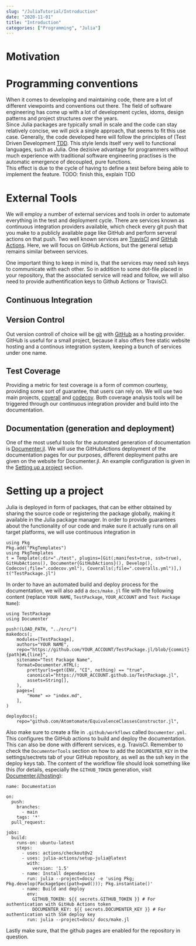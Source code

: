 ```yaml
---
slug: "/JuliaTutorial/Introduction"
date: "2020-11-01"
title: "Introduction"
categories: ["Programming", "Julia"]
---
```


# Motivation

# Programming conventions

When it comes to developing and maintaining code, there are a lot of different viewpoints and conventions out there.
The field of software engineering has come up with a lot of development cycles, idoms, design patterns and project structures over the years.\
Since Julia packages are typically small in scale and the code can stay relatively concise, we will pick a single approach, that seems to fit this use case.
Generally, the code developed here will follow the principles of (Test Driven Development [TDD](https://en.wikipedia.org/wiki/Test-driven_development).
This style lends itself very well to functional languages, such as Julia.
One dezisive advantage for programmers without much experience with traditional software engineering practises is the automatic emergence of decoupled, pure functions.\
This effect is due to the cycle of having to define a test before being able to implement the feature.
TODO: finish this, explain TDD

# External Tools

We will employ a number of external services and tools in order to automate everything in the test and deployment cycle.
There are services known as continuous integration providers available, which check every git push that you make to a publicly available page like GitHub and perform serveral actions on that push.
Two well known services are [TravisCI](https://travis-ci.com/) and [GitHub Actions](https://github.com/features/actions). 
Here, we will focus on GitHub Actions, but the general setup remains similar between services.

One important thing to keep in mind is, that the services may need ssh keys to communicate with each other. 
So in addition to some dot-file placed in your repository, that the associated service will read and follow, we will also need to provide authentification keys to Github Actions or TravisCI.


## Continuous Integration


## Version Control

Out version controll of choice will be [git](https://git-scm.com/) with [GitHub](https://github.com/) as a hosting provider.
GitHub is useful for a small project, because it also offers free static website hosting and a continous integration system, keeping a bunch of services under one name.


## Test Coverage

Providing a metric for test coverage is a form of common courtesy, providing some sort of guarantee, that users can rely on.
We will use two main projects, [coverall](https://coveralls.io/) and [codecov](https://codecov.io/).
Both coverage analysis tools will be triggered through our continuous integration provider and build into the documentation.


## Documentation (generation and deployment)

One of the most useful tools for the automated generation of documentation is [Documenter.jl](https://juliadocs.github.io/Documenter.jl/stable/). 
We will use the GitHubActions deployment of the documentation pages for our purposes, different deployment paths are given on the website for Documenter.jl.
An example configuration is given in the [Setting up a project](#markdown-header-setting-up-a-project) section.


# Setting up a project

Julia is deployed in form of packages, that can be either obtained by sharing the source code or registering the package globally, making it available in the Julia package manager.
In order to provide guarantees about the functionality of our code and make sure it actually runs on all target platforms, we will use continuous integration in 

```
using Pkg
Pkg.add("PkgTemplates")
using PkgTemplates
t = Template(;dir="./test", plugins=[Git(;manifest=true, ssh=true), GitHubActions(), Documenter{GitHubActions}(), Develop(), Codecov(;file=".codecov.yml"), Coveralls(;file=".coveralls.yml")],)
t("TestPackage.jl")
```
In order to have an automated build and deploy process for the documentation, we will also add a `docs/make.jl` file with the following content (replace `YOUR NAME`, `TestPackage`, `YOUR_ACCOUNT` and `Test Package Name`):
```
using TestPackage
using Documenter

push!(LOAD_PATH, "../src/")
makedocs(;
    modules=[TestPackage],
    authors="YOUR NAME",
    repo="https://github.com/YOUR_ACCOUNT/TestPackage.jl/blob/{commit}{path}#L{line}",
    sitename="Test Package Name",
    format=Documenter.HTML(;
        prettyurls=get(ENV, "CI", nothing) == "true",
        canonical="https://YOUR_ACCOUNT.github.io/TestPackage.jl",
        assets=String[],
    ),
    pages=[
        "Home" => "index.md",
    ],
)

deploydocs(;
    repo="github.com/Atomtomate/EquivalenceClassesConstructor.jl",
```
Also make sure to create a file in `.github/workflows` called `Documenter.yml`. This configures the GitHub actions to build and deploy the documentation. This can also be done with different services, e.g. TravisCI.
Remember to check the `DocumenterTools` section on how to add the `DOCUMENTER_KEY` in the settings/sectrets tab of your GitHub repository, as well as the ssh key in the deploy keys tab.
The content of the workflow file should look something like this (for details, especially the `GITHUB_TOKEN` generation, visit [Documenter.jl/hosting](https://juliadocs.github.io/Documenter.jl/stable/man/hosting/)):
```
name: Documentation

on:
  push:
    branches:
      - main
    tags: '*'
  pull_request:

jobs:
  build:
    runs-on: ubuntu-latest
    steps:
      - uses: actions/checkout@v2
      - uses: julia-actions/setup-julia@latest
        with:
          version: '1.5'
      - name: Install dependencies
        run: julia --project=docs/ -e 'using Pkg; Pkg.develop(PackageSpec(path=pwd())); Pkg.instantiate()'
      - name: Build and deploy
        env:
          GITHUB_TOKEN: ${{ secrets.GITHUB_TOKEN }} # For authentication with GitHub Actions token
          DOCUMENTER_KEY: ${{ secrets.DOCUMENTER_KEY }} # For authentication with SSH deploy key
        run: julia --project=docs/ docs/make.jl
```

Lastly make sure, that the github pages are enabled for the repository in question.
